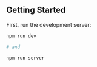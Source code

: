 ## Getting Started

First, run the development server:

```bash
npm run dev

# and

npm run server
```
